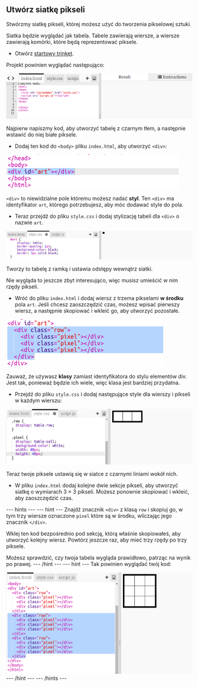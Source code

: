 ## Utwórz siatkę pikseli

Stwórzmy siatkę pikseli, której możesz użyć do tworzenia pikselowej sztuki.

Siatka będzie wyglądać jak tabela. Tabele zawierają wiersze, a wiersze zawierają komórki, które będą reprezentować piksele.

+ Otwórz [startowy trinket](http://jumpto.cc/web-pixel).

Projekt powinien wyglądać następująco:

![zrzut ekranu](images/pixel-starter.png)

Najpierw napiszmy kod, aby utworzyć tabelę z czarnym tłem, a następnie wstawić do niej białe piksele.

+ Dodaj ten kod do `<body>` pliku `index.html`, aby utworzyć `<div>`:

![zrzut ekranu](images/pixel-art-art.png)

`<div>` to niewidzialne pole któremu możesz nadać **styl**. Ten `<div>` ma identyfikator `art`, którego potrzebujesz, aby móc dodawać style do pola.

+ Teraz przejdź do pliku `style.css` i dodaj stylizację tabeli dla `<div>` o nazwie `art`.

![zrzut ekranu](images/pixel-art-style.png)

Tworzy to tabelę z ramką i ustawia odstępy wewnątrz siatki.

Nie wygląda to jeszcze zbyt interesująco, więc musisz umieścić w nim rzędy pikseli.

+ Wróć do pliku `index.html` i dodaj wiersz z trzema pikselami **w środku** pola `art`. Jeśli chcesz zaoszczędzić czas, możesz wpisać pierwszy wiersz, a następnie skopiować i wkleić go, aby utworzyć pozostałe.

![zrzut ekranu](images/pixel-art-row.png)

Zauważ, że używasz **klasy** zamiast identyfikatora do stylu elementów div. Jest tak, ponieważ będzie ich wiele, więc klasa jest bardziej przydatna.

+ Przejdź do pliku `style.css` i dodaj następujące style dla wierszy i pikseli w każdym wierszu:

![zrzut ekranu](images/pixel-art-row-style.png)

Teraz twoje piksele ustawią się w siatce z czarnymi liniami wokół nich.

+ W pliku `index.html` dodaj kolejne dwie sekcje pikseli, aby utworzyć siatkę o wymiarach 3 × 3 pikseli. Możesz ponownie skopiować i wkleić, aby zaoszczędzić czas.

\--- hints \--- \--- hint \--- Znajdź znacznik `<div>` z klasą `row` i skopiuj go, w tym trzy wiersze oznaczone `pixel` które są w środku, wliczając jego znacznik `</div>`.

Wklej ten kod bezpośrednio pod sekcją, którą właśnie skopiowałeś, aby utworzyć kolejny wiersz. Powtórz jeszcze raz, aby mieć trzy rzędy po trzy piksele.

Możesz sprawdzić, czy twoja tabela wygląda prawidłowo, patrząc na wynik po prawej. \--- /hint \--- \--- hint \--- Tak powinien wyglądać twój kod:

![zrzut ekranu](images/pixel-art-grid-3.png) \--- /hint \--- \--- /hints \---